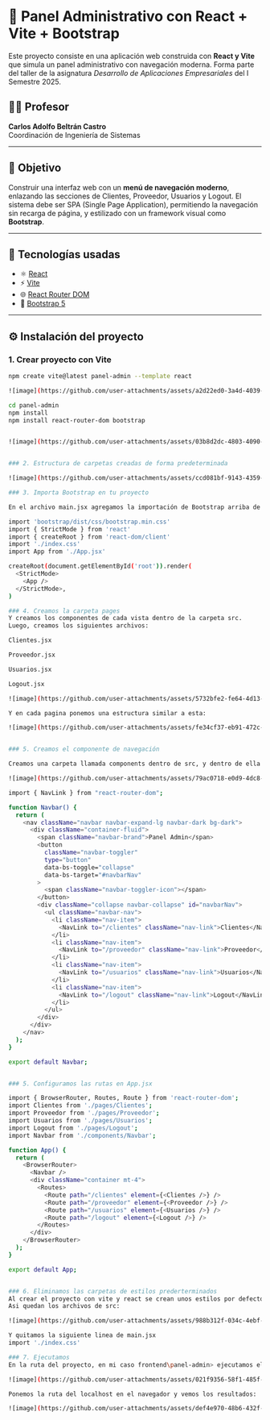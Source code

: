 # 🧭 Panel Administrativo con React + Vite + Bootstrap

Este proyecto consiste en una aplicación web construida con **React y Vite** que simula un panel administrativo con navegación moderna. Forma parte del taller de la asignatura _Desarrollo de Aplicaciones Empresariales_ del I Semestre 2025.

## 👨‍🏫 Profesor

**Carlos Adolfo Beltrán Castro**  
Coordinación de Ingeniería de Sistemas

---

## 🎯 Objetivo

Construir una interfaz web con un **menú de navegación moderno**, enlazando las secciones de Clientes, Proveedor, Usuarios y Logout. El sistema debe ser SPA (Single Page Application), permitiendo la navegación sin recarga de página, y estilizado con un framework visual como **Bootstrap**.

---

## 🧱 Tecnologías usadas

- ⚛️ [React](https://reactjs.org/)
- ⚡ [Vite](https://vitejs.dev/)
- 🌐 [React Router DOM](https://reactrouter.com/)
- 🎨 [Bootstrap 5](https://getbootstrap.com/)

---

## ⚙️ Instalación del proyecto

### 1. Crear proyecto con Vite

```bash
npm create vite@latest panel-admin --template react

![image](https://github.com/user-attachments/assets/a2d22ed0-3a4d-4039-8703-2f912c12b9e9)

cd panel-admin
npm install
npm install react-router-dom bootstrap


![image](https://github.com/user-attachments/assets/03b8d2dc-4803-4090-840a-fccf996efd66)


### 2. Estructura de carpetas creadas de forma predeterminada

![image](https://github.com/user-attachments/assets/ccd081bf-9143-4359-b22e-531e3a1f2975)

### 3. Importa Bootstrap en tu proyecto

En el archivo main.jsx agregamos la importación de Bootstrap arriba de todo:

import 'bootstrap/dist/css/bootstrap.min.css'
import { StrictMode } from 'react'
import { createRoot } from 'react-dom/client'
import './index.css'
import App from './App.jsx'

createRoot(document.getElementById('root')).render(
  <StrictMode>
    <App />
  </StrictMode>,
)

### 4. Creamos la carpeta pages
Y creamos los componentes de cada vista dentro de la carpeta src.
Luego, creamos los siguientes archivos:

Clientes.jsx

Proveedor.jsx

Usuarios.jsx

Logout.jsx

![image](https://github.com/user-attachments/assets/5732bfe2-fe64-4d13-bf48-2ec1db7a1395)

Y en cada pagina ponemos una estructura similar a esta:

![image](https://github.com/user-attachments/assets/fe34cf37-eb91-472c-931b-7e2173723885)


### 5. Creamos el componente de navegación

Creamos una carpeta llamada components dentro de src, y dentro de ella crea Navbar.jsx con este contenido básico:

![image](https://github.com/user-attachments/assets/79ac0718-e0d9-4dc8-a715-eb84ff8f89c9)

import { NavLink } from "react-router-dom";

function Navbar() {
  return (
    <nav className="navbar navbar-expand-lg navbar-dark bg-dark">
      <div className="container-fluid">
        <span className="navbar-brand">Panel Admin</span>
        <button
          className="navbar-toggler"
          type="button"
          data-bs-toggle="collapse"
          data-bs-target="#navbarNav"
        >
          <span className="navbar-toggler-icon"></span>
        </button>
        <div className="collapse navbar-collapse" id="navbarNav">
          <ul className="navbar-nav">
            <li className="nav-item">
              <NavLink to="/clientes" className="nav-link">Clientes</NavLink>
            </li>
            <li className="nav-item">
              <NavLink to="/proveedor" className="nav-link">Proveedor</NavLink>
            </li>
            <li className="nav-item">
              <NavLink to="/usuarios" className="nav-link">Usuarios</NavLink>
            </li>
            <li className="nav-item">
              <NavLink to="/logout" className="nav-link">Logout</NavLink>
            </li>
          </ul>
        </div>
      </div>
    </nav>
  );
}

export default Navbar;


### 5. Configuramos las rutas en App.jsx

import { BrowserRouter, Routes, Route } from 'react-router-dom';
import Clientes from './pages/Clientes';
import Proveedor from './pages/Proveedor';
import Usuarios from './pages/Usuarios';
import Logout from './pages/Logout';
import Navbar from './components/Navbar';

function App() {
  return (
    <BrowserRouter>
      <Navbar />
      <div className="container mt-4">
        <Routes>
          <Route path="/clientes" element={<Clientes />} />
          <Route path="/proveedor" element={<Proveedor />} />
          <Route path="/usuarios" element={<Usuarios />} />
          <Route path="/logout" element={<Logout />} />
        </Routes>
      </div>
    </BrowserRouter>
  );
}

export default App;


### 6. Eliminamos las carpetas de estilos prederterminados
Al crear el proyecto con vite y react se crean unos estilos por defecto, yo los elimine ya que ya estoy usando el bootstrap.
Asi quedan los archivos de src:

![image](https://github.com/user-attachments/assets/988b312f-034c-4ebf-824b-29df2e6f3d9e)

Y quitamos la siguiente linea de main.jsx
import './index.css'

### 7. Ejecutamos
En la ruta del proyecto, en mi caso frontend\panel-admin> ejecutamos el siguiente comando npm run dev

![image](https://github.com/user-attachments/assets/021f9356-58f1-485f-9319-3ecbf5a957bb)

Ponemos la ruta del localhost en el navegador y vemos los resultados:

![image](https://github.com/user-attachments/assets/def4e970-48b6-432f-b473-781b2d116e74)



